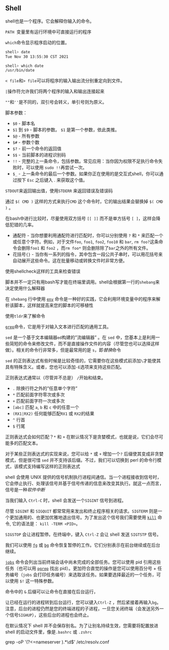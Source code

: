## Shell

shell也是一个程序。它会解释你输入的命令。

`PATH `变量里有运行环境中可直接运行的程序

`which`命令显示程序启动的位置。

```bash
shell> date
Tue Nov 30 13:55:30 CST 2021

shell> which date
/usr/bin/date
```

`< file`和`> file`可以将程序的输入输出流分别重定向到文件。

`|`操作符允许我们将两个程序的输入和输出连接起来

`""`和`''`是不同的，双引号会转义，单引号则为原义。

脚本参数：

- `$0` - 脚本名
- `$1` 到 `$9` - 脚本的参数。 `$1` 是第一个参数，依此类推。
- `$@` - 所有参数
- `$#` - 参数个数
- `$?` - 前一个命令的返回值
- `$$` - 当前脚本的进程识别码
- `!!` - 完整的上一条命令，包括参数。常见应用：当你因为权限不足执行命令失败时，可以使用 `sudo !!`再尝试一次。
- `$_` - 上一条命令的最后一个参数。如果你正在使用的是交互式shell，你可以通过按下 `Esc` 之后键入 . 来获取这个值。



`STDOUT`来返回输出值，使用`STDERR` 来返回错误及错误码

通过 `$( CMD )` 这样的方式来执行`CMD` 这个命令时，它的输出结果会替换掉 `$( CMD )` 。

 在bash中进行比较时，尽量使用双方括号 `[[ ]]` 而不是单方括号 `[ ]`，这样会降低犯错的几率。



- 通配符 - 当你想要利用通配符进行匹配时，你可以分别使用 `?` 和 `*` 来匹配一个或任意个字符。例如，对于文件`foo`, `foo1`, `foo2`, `foo10` 和 `bar`, `rm foo?`这条命令会删除`foo1` 和 `foo2` ，而`rm foo*` 则会删除除了`bar`之外的所有文件。
- 花括号`{}` - 当你有一系列的指令，其中包含一段公共子串时，可以用花括号来自动展开这些命令。这在批量移动或转换文件时非常方便。



使用shellcheck这样的工具来检查错误



脚本并不一定只有用bash写才能在终端里调用。shell会根据第一行的`shebang`来决定使用什么解释器

在 `shebang` 行中使用 [`env`](https://man7.org/linux/man-pages/man1/env.1.html) 命令是一种好的实践，它会利用环境变量中的程序来解析该脚本，这样就提高来您的脚本的可移植性

使用`tldr`来了解命令



[`grep`](https://man7.org/linux/man-pages/man1/grep.1.html)命令，它是用于对输入文本进行匹配的通用工具。



`sed` 是一个基于文本编辑器`ed`构建的”流编辑器” 。在 `sed` 中，您基本上是利用一些简短的命令来修改文件，而不是直接操作文件的内容（尽管您也可以选择这样做）。相关的命令行非常多，但是最常用的是 `s`，即*替换*命令

`sed` 的正则表达式有些时候是比较奇怪的，它需要你在这些模式前添加`\`才能使其具有特殊含义。或者，您也可以添加`-E`选项来支持这些匹配。



正则表达式通常以（尽管并不总是） `/`开始和结束。

- `.` 除换行符之外的”任意单个字符”
- `*` 匹配前面字符零次或多次
- `+` 匹配前面字符一次或多次
- `[abc]` 匹配 `a`, `b` 和 `c` 中的任意一个
- `(RX1|RX2)` 任何能够匹配`RX1` 或 `RX2`的结果
- `^` 行首
- `$` 行尾

正则表达式会如何匹配？`*` 和 `+` 在默认情况下是贪婪模式，也就是说，它们会尽可能多的匹配文本。

对于某些正则表达式的实现来说，您可以给 `*` 或 `+` 增加一个`?` 后缀使其变成非贪婪模式，但是很可惜 `sed` 并不支持该后缀。不过，我们可以切换到 perl 的命令行模式，该模式支持编写这样的正则表达式



shell 会使用 UNIX 提供的信号机制执行进程间通信。当一个进程接收到信号时，它会停止执行、处理该信号并基于信号传递的信息来改变其执行。就这一点而言，信号是一种*软件中断*

当我们输入 `Ctrl-C` 时，shell 会发送一个`SIGINT` 信号到进程。

尽管 `SIGINT` 和 `SIGQUIT` 都常常用来发出和终止程序相关的请求。`SIGTERM` 则是一个更加通用的、也更加优雅地退出信号。为了发出这个信号我们需要使用 [`kill`](https://www.man7.org/linux/man-pages/man1/kill.1.html) 命令, 它的语法是： `kill -TERM <PID>`。

`SIGSTOP` 会让进程暂停。在终端中，键入 `Ctrl-Z` 会让 shell 发送 `SIGTSTP` 信号。

我们可以使用 [`fg`](https://www.man7.org/linux/man-pages/man1/fg.1p.html) 或 [`bg`](http://man7.org/linux/man-pages/man1/bg.1p.html) 命令恢复暂停的工作。它们分别表示在前台继续或在后台继续。

[`jobs`](http://man7.org/linux/man-pages/man1/jobs.1p.html) 命令会列出当前终端会话中尚未完成的全部任务。您可以使用 pid 引用这些任务（也可以用 [`pgrep`](https://www.man7.org/linux/man-pages/man1/pgrep.1.html) 找出 pid）。更加符合直觉的操作是您可以使用百分号 + 任务编号（`jobs` 会打印任务编号）来选取该任务。如果要选择最近的一个任务，可以使用 `$!` 这一特殊参数。

命令中的 `&` 后缀可以让命令在直接在后台运行，

让已经在运行的进程转到后台运行，您可以键入`Ctrl-Z` ，然后紧接着再输入`bg`。注意，后台的进程仍然是您的终端进程的子进程，一旦您关闭终端（会发送另外一个信号`SIGHUP`），这些后台的进程也会终止。





在默认情况下 shell 并不会保存别名。为了让别名持续生效，您需要将配置放进 shell 的启动文件里，像是`.bashrc` 或 `.zshrc`



grep -oP '(?<=nameserver ).*\d$' /etc/resolv.conf